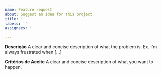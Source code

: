 ```yaml
---
name: Feature request
about: Suggest an idea for this project
title: ''
labels: ''
assignees: ''

---
```


**Descrição**
A clear and concise description of what the problem is. Ex. I'm always frustrated when [...]

**Critérios de Aceite**
A clear and concise description of what you want to happen.

